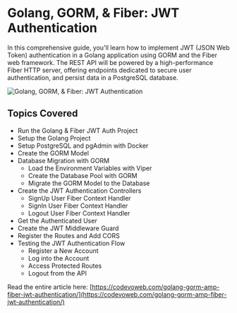 # Golang, GORM, & Fiber: JWT Authentication

In this comprehensive guide, you'll learn how to implement JWT (JSON Web Token) authentication in a Golang application using GORM and the Fiber web framework. The REST API will be powered by a high-performance Fiber HTTP server, offering endpoints dedicated to secure user authentication, and persist data in a PostgreSQL database.

![Golang, GORM, & Fiber: JWT Authentication](https://codevoweb.com/wp-content/uploads/2023/01/Golang-GORM-Fiber-JWT-Authentication.webp)

## Topics Covered

- Run the Golang & Fiber JWT Auth Project
- Setup the Golang Project
- Setup PostgreSQL and pgAdmin with Docker
- Create the GORM Model
- Database Migration with GORM
    - Load the Environment Variables with Viper
    - Create the Database Pool with GORM
    - Migrate the GORM Model to the Database
- Create the JWT Authentication Controllers
    - SignUp User Fiber Context Handler
    - SignIn User Fiber Context Handler
    - Logout User Fiber Context Handler
- Get the Authenticated User
- Create the JWT Middleware Guard
- Register the Routes and Add CORS
- Testing the JWT Authentication Flow
    - Register a New Account
    - Log into the Account
    - Access Protected Routes
    - Logout from the API


Read the entire article here: [https://codevoweb.com/golang-gorm-amp-fiber-jwt-authentication/](https://codevoweb.com/golang-gorm-amp-fiber-jwt-authentication/)

